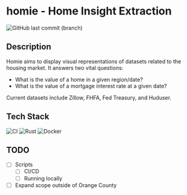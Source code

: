 # homie - Home Insight Extraction
![GitHub last commit (branch)](https://img.shields.io/github/last-commit/Bui-Christopher/homie/main)

## Description
Homie aims to display visual representations of datasets related to the housing market. It answers two vital questions:
- What is the value of a home in a given region/date?
- What is the value of a mortgage interest rate at a given date?

Current datasets include Zillow, FHFA, Fed Treasury, and Huduser.

## Tech Stack
![CI](https://img.shields.io/badge/GitHub_Actions-2088FF?style=for-the-badge&logo=github-actions&logoColor=white)
![Rust](https://img.shields.io/badge/rust-%23000000.svg?style=for-the-badge&logo=rust&logoColor=white)
![Docker](https://img.shields.io/badge/docker-%230db7ed.svg?style=for-the-badge&logo=docker&logoColor=white)
<!-- Add postgreSQL icon -->

## TODO
- [ ] Scripts
    - [ ] CI/CD
    - [ ] Running locally
- [ ] Expand scope outside of Orange County

